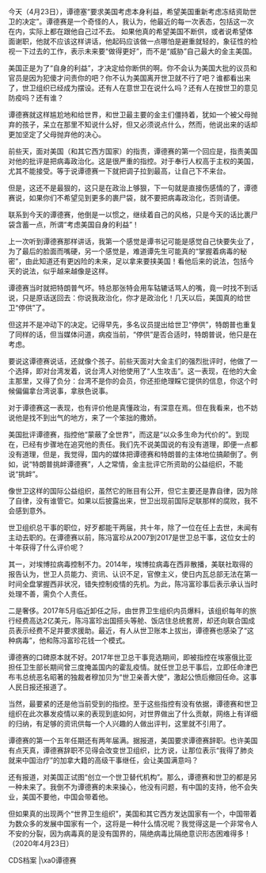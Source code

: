 今天（4月23日），谭德塞“要求美国考虑本身利益，希望美国重新考虑冻结资助世卫的决定”。谭德赛是一个奇怪的人，我认为，他最近的每一次表态，包括这一次在内，实际上都在跟他自己过不去。 如果他真的希望美国不断供，或者说希望体面谢职，他就不应该这样讲话，他起码应该做一点哪怕是避重就轻的，象征性的检视一下过去的工作，表示未来要“做得更好”，而不是“威胁”自己最大的金主美国。

美国正是为了“自身的利益”，才决定给你断供的啊。你不会认为美国大批的议员和官员是因为犯傻才问责你的吧？你不认为美国离开世卫就不行了吧？谁都看出来了，世卫组织已经成为摆设。还有人在意世卫在说什么吗？还有人在按世卫的意见防疫吗？还有谁？

谭德赛就这样尴尬地和给世界，和世卫最主要的金主们僵持着，犹如一个被父母抛弃的孩子，呆立在那里不知说什么好，但又必须说点什么，然而，他说出来的话却更加坚定了父母抛弃他的决心。

前些天，面对美国（和其它西方国家）的指责，谭德赛的第一个回应是，指责美国对他的批评是把病毒政治化。这是很严重的指控。对于奉行人权高于主权的美国，尤其不能接受。等于说谭德赛一下就把调子拉到最高，让自己下不来台。

但是，这还不是最狠的，这只是在政治上够狠，下一句就是直接伤感情的了，谭德赛说，如果你们不希望见到更多的裹尸袋，就不要把病毒政治化，否则请便。

联系到今天的谭德赛，他倒是一以惯之，继续着自己的风格，只是今天的话比裹尸袋含蓄一点，所谓“考虑美国自身的利益”！

上一次听到谭德赛那样讲话，我第一个感觉是谭书记可能是感觉自己快要失业了，为了最后的脸面而嘴硬，另一个感觉是，难道谭先生可能真的“掌握着病毒的秘密”，由此知道还有更凶险的未来，足以拿来要挟美国！看他后来的说法，包括今天的说法，似乎越来越像是这样。

谭德赛当时就把特朗普气坏。特总那张特会用车轱辘话骂人的嘴，竟一时找不到话说，只是原话送回去：你说我政治化，你才是政治化！几天以后，美国真的给世卫“停供”了。

但这并不是冲动下的决定。记得早先，多名议员提出给世卫“停供”，特朗普也重复了同样的话，但当媒体问道，病疫当前，“停供”是否合适时，特朗普说，他只是在考虑。

要说这谭德赛说话，还就像个孩子。前些天面对大金主们的强烈批评时，他做了一个选择，即对台湾发着，说台湾人对他使用了“人生攻击”。这一表现，在他的大金主那里，又得了负分：台湾不是你的会员，你还拒绝理睬它提供的信息，你这个时候偏偏拿台湾说事，拿肤色说事。

对于谭德赛这一表现，也有评价他是真懂政治，有深意在焉。但在我看来，也不妨说他是找不到出气的地方，来了一个笨拙的撒娇。

美国批评谭德赛，指控他“蒙蔽了全世界”，而这是“以众多生命为代价的”。到现在，已经有步骤地在追究他的责任。我们先不说美国说的有没有道理，即便一点都没有道理，但是，我觉得，国内的媒体把谭德赛和特朗普的主体地位搞颠倒了。例如，说“特朗普挑衅谭德赛”，人之常情，金主批评它所资助的公益组织，不能说“挑衅”。

像世卫这样的国际公益组织，虽然它的账目有公开，但它主要还是靠自律，因为除了自律，没有谁管它。如果以后披露出来，世卫出现前国际足联那样的腐败，我不会感到意外。

世卫组织总干事的职位，好歹都能干两届，共十年，除了一位在任上去世，未闻有主动去职的。在谭德赛以前，陈冯富珍从2007到2017是世卫总干事，这位女士的十年获得了什么评价呢？

其一，对埃博拉病毒控制不力。2014年，埃博拉病毒在西非散播，美联社取得的报告认为，世卫人员能力、资讯、认识不足，官僚主义，使日内瓦总部无法在第一时间全盘掌握西非状况，错失控制疫情的先机。为此，陈冯富珍事后表示承认当时处理不善，需负个人责任。

二是奢侈。2017年5月临近卸任之际，由世界卫生组织内员爆料，该组织每年的旅行经费高达2亿美元，陈冯富珍出国搭头等舱、饭店住总统套房，却还向联合国成员表示经费不足并要求援助。最近，有人从世卫账本上拔出，谭德赛也感染了“这种病毒”，他和陈冯富珍花钱一个模式。

谭德赛的口碑原本就不好。2017年世卫总干事竞选期间，即被指控在埃塞俄比亚担任卫生部长期间曾三度掩盖国内的霍乱疫情。就任世卫总干事后，立即任命津巴布韦总统恶名昭著的独裁者穆加贝为“世卫亲善大使”，激起公愤后撤回任命。这事人民日报还报道了。

当然，最要紧的还是他当前受到的指控。至于这些指控有没有依据，谭德赛和世卫组织在此次暴发疫情以来的表现到底如何，对世界做出了什么贡献，网络上有详细的归纳，有足够的资讯供每一个人兴趣的人做出评判，这里就不引用了。

谭德赛的第一个五年任期还有两年届满。据报道，美国要求谭德赛辞职。也许美国有点天真，谭德赛辞职不见得会改变世卫组织，比方说，让那位表示“我得了肺炎就来中国治疗”的加拿大籍的高级干事继任，会让美国满意吗？

还有报道，对美国正试图“创立一个世卫替代机构”。那么，谭德赛和世卫的都是另一种未来了。我倒不为谭德赛的未来操心，他没有问题，有中国的支持，他不会失业，美国不要他，中国会带着他。

但如果真的出现两个“世界卫生组织”，美国和其它西方发达国家有一个，中国带着为数众多的发展中国家有一个，这将是一种什么情况呢？我觉得这是一个非常令人不安的分裂，因为病毒真的是没有国界的，隔绝病毒比隔绝意识形态困难得多！（2020年4月23日） 

CDS档案 |\xa0谭德赛


